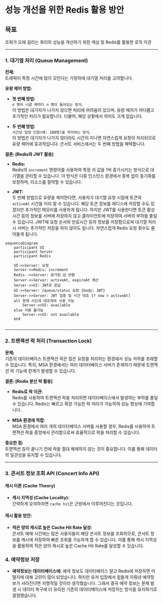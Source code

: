 # 성능 개선을 위한 Redis 활용 방안

## 목표
조회가 오래 걸리는 쿼리의 성능을 개선하기 위한 캐싱 및 Redis를 활용한 로직 이관

---

### 1. 대기열 처리 (Queue Management)

**전제:**  
트래픽이 특정 시간에 많이 모인다는 가정하에 대기열 처리를 고려합니다. 

**유량 제어 방법:**

- **첫 번째 방법:**  
  `n 명이 나갈 때마다 n 명이 들어오는 방식`.  
  이 방법은 대기자가 나가지 않으면 처리에 어려움이 있으며, 유량 제어가 까다롭고 추가적인 처리가 필요합니다. 더불어, 해당 상황에서 의미도 크게 없습니다.

- **두 번째 방법:**  
  `시간당 일정 인원(예: 100명)을 처리하는 방식`.  
  이 방법은 대기자가 나가지 않더라도 시간이 지나면 자연스럽게 요청이 처리되므로 유량 제어에 효과적입니다. 콘서트 서비스에서는 두 번째 방법을 채택합니다.

**결론: [Redis와 JWT 활용]**

- **Redis:**  
  Redis의 `increment` 명령어를 사용하여 특정 키 값을 1씩 증가시키는 방식으로 대기열을 관리할 수 있습니다. 이 방식은 다중 인스턴스 환경에서 중복 없이 동기화를 보장하며, 리소스를 절약할 수 있습니다.

- **JWT:**  
  두 번째 방법으로 유량을 제어한다면, 사용자가 대기열 요청 시점에 토큰의 `activeAt` 시간을 미리 알 수 있습니다. 해당 토큰 정보를 레디스에 저장할 수도 있겠지만 추가적인 메모리를 사용하게 됩니다. 하지만 JWT를 사용한다면 토큰 활성 시간 등의 정보를 서버에 저장하지 않고 클라이언트에 저장하여 서버의 부하를 줄일 수 있습니다. JWT에 요청 순서와 만료시간 등의 정보를 저장함으로써 대기열 처리 시 서버는 추가적인 저장을 하지 않아도 됩니다. 자연스럽게 Redis 요청 횟수도 줄어들게 됩니다.

```mermaid
sequenceDiagram
    participant UI
    participant Server
    participant Redis

    UI->>Server: 요청
    Server->>Redis: increment
    Redis-->>Server: 증가된 값 반환
    Server->>Server: activeAt, expireAt 계산
    Server->>UI: JWT로 응답
    UI->>Server: /queue/status 요청 {body: JWT}
    Server->>Server: JWT 검증 및 시간 대조 [? now > activeAt]
    alt 현재 시간과 대조하여 사용 가능
        Server->>UI: available
    else 사용 불가능
        Server->>UI: not available
    end


```


---

### 2. 트랜잭션 락 처리 (Transaction Lock)

**문제:**  
기존의 데이터베이스 트랜잭션 락은 많은 요청을 처리하는 환경에서 성능 저하를 초래할 수 있습니다. 특히, MSA 환경에서는 여러 데이터베이스 서버가 존재하기 때문에 트랜잭션 락 기능에 한계가 발생할 수 있습니다.

**결론: [Redis 분산 락 활용]**

- **Redis로 락 이관:**  
  Redis를 사용하여 트랜잭션 락을 처리하면 데이터베이스에서 발생하는 부하를 줄일 수 있습니다. Redis는 빠르고 확장 가능한 락 처리가 가능하여 성능 향상에 기여합니다.

- **MSA 환경에 적합:**  
  MSA 환경에서 여러 개의 데이터베이스 서버를 사용할 경우, Redis를 사용하여 트랜잭션 락을 중앙에서 관리함으로써 효율적으로 락을 처리할 수 있습니다.

**중요한 점:**  
트랜잭션 등이 끝나기 전에 락을 절대 해제하지 않는 것이 중요합니다. 이를 통해 데이터의 일관성을 유지할 수 있습니다.

---

### 3. 콘서트 정보 조회 API (Concert Info API)

#### 캐시 이론 (Cache Theory)

- **캐시 지역성 (Cache Locality):**  
  간략하게 요약하자면 `cache hit`은 근방에서 이루어진다는 것입니다.

#### 캐시 활용 방안:

- **적은 양의 캐시로 높은 Cache Hit Rate 달성:**  
  콘서트 예매 시간에는 많은 사용자들이 해당 콘서트 정보를 조회하므로, 콘서트 정보를 캐시에 저장하여 빠른 조회를 가능하게 할 수 있습니다. 이를 통해 캐시 지역성을 활용하여 적은 양의 캐시로 높은 Cache Hit Rate를 달성할 수 있습니다.

### 4. 예약정보 저장

- **예약정보는 데이터베이스에:** 
 예약 정보도 데이터베이스 말고 Redis에 저장하면 어떨지에 대해 고민이 많이 되었습니다. 하지만 유저 입장에서 힘들게 이뤄낸 예약정보가 사라진다면 치명적일 것이라 생각했습니다. 그래서 결국 예약 정보는 문제 발생 시 데이터 복구에 더 유리한 기존의 데이터베이스에 저장하는 방식을 유지하기로 결정했습니다.